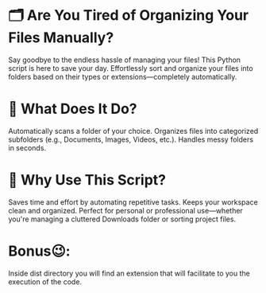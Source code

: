 # 🗂️ Are You Tired of Organizing Your Files Manually?
Say goodbye to the endless hassle of managing your files! This Python script is here to save your day. Effortlessly sort and organize your files into folders based on their types or extensions—completely automatically.

# 🔧 What Does It Do?
Automatically scans a folder of your choice.
Organizes files into categorized subfolders (e.g., Documents, Images, Videos, etc.).
Handles messy folders in seconds.
# 🎯 Why Use This Script?
Saves time and effort by automating repetitive tasks.
Keeps your workspace clean and organized.
Perfect for personal or professional use—whether you're managing a cluttered Downloads folder or sorting project files.

# Bonus😉:
Inside dist directory you will find an extension that will facilitate to you the execution of the code.  

